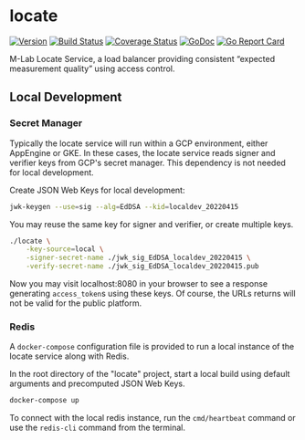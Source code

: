 # locate

[![Version](https://img.shields.io/github/tag/m-lab/locate.svg)](https://github.com/m-lab/locate/releases) [![Build Status](https://travis-ci.com/m-lab/locate.svg?branch=master)](https://travis-ci.com/m-lab/locate) [![Coverage Status](https://coveralls.io/repos/m-lab/locate/badge.svg?branch=master)](https://coveralls.io/github/m-lab/locate?branch=master) [![GoDoc](https://godoc.org/github.com/m-lab/locate?status.svg)](https://godoc.org/github.com/m-lab/locate) [![Go Report Card](https://goreportcard.com/badge/github.com/m-lab/locate)](https://goreportcard.com/report/github.com/m-lab/locate)

M-Lab Locate Service, a load balancer providing consistent “expected
measurement quality” using access control.

## Local Development

### Secret Manager

Typically the locate service will run within a GCP environment, either AppEngine
or GKE. In these cases, the locate service reads signer and verifier keys from
GCP's secret manager. This dependency is not needed for local development.

Create JSON Web Keys for local development:

```sh
jwk-keygen --use=sig --alg=EdDSA --kid=localdev_20220415
```

You may reuse the same key for signer and verifier, or create multiple keys.

```sh
./locate \
    -key-source=local \
    -signer-secret-name ./jwk_sig_EdDSA_localdev_20220415 \
    -verify-secret-name ./jwk_sig_EdDSA_localdev_20220415.pub
```

Now you may visit localhost:8080 in your browser to see a response generating
`access_token`s using these keys. Of course, the URLs returns will not be valid
for the public platform.

### Redis

A `docker-compose` configuration file is provided to run a local instance of the
locate service along with Redis.

In the root directory of the "locate" project, start a local build using default
arguments and precomputed JSON Web Keys.

```sh
docker-compose up
```

To connect with the local redis instance, run the `cmd/heartbeat` command or use
the `redis-cli` command from the terminal.
